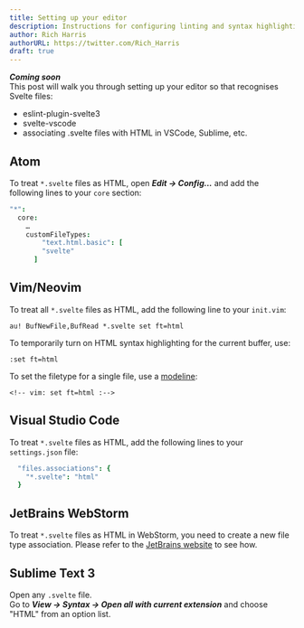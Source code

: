 ```yaml
---
title: Setting up your editor
description: Instructions for configuring linting and syntax highlighting
author: Rich Harris
authorURL: https://twitter.com/Rich_Harris
draft: true
---
```


*__Coming soon__*  
This post will walk you through setting up your editor so that recognises Svelte files:

* eslint-plugin-svelte3
* svelte-vscode
* associating .svelte files with HTML in VSCode, Sublime, etc.

## Atom

To treat `*.svelte` files as HTML, open *__Edit → Config...__* and add the following lines to your `core` section:

```cson
"*":
  core:
    …
    customFileTypes:
	    "text.html.basic": [
        "svelte"
      ]
```

## Vim/Neovim

To treat all `*.svelte` files as HTML, add the following line to your `init.vim`:

```
au! BufNewFile,BufRead *.svelte set ft=html
```

To temporarily turn on HTML syntax highlighting for the current buffer, use:

```
:set ft=html
```

To set the filetype for a single file, use a [modeline](https://vim.fandom.com/wiki/Modeline_magic):

```
<!-- vim: set ft=html :-->
```

## Visual Studio Code

To treat `*.svelte` files as HTML, add the following lines to your `settings.json` file:

```cson
  "files.associations": {
    "*.svelte": "html"
  }
```

## JetBrains WebStorm

To treat `*.svelte` files as HTML in WebStorm, you need to create a new file type association. Please refer to the [JetBrains website](https://www.jetbrains.com/help/webstorm/creating-and-registering-file-types.html) to see how.

## Sublime Text 3

Open any `.svelte` file.  
Go to *__View →  Syntax → Open all with current extension__* and choose "HTML" from an option list.


